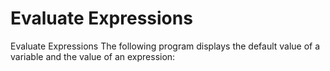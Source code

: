 # Evaluate Expressions
Evaluate Expressions The following program displays the default
value of a variable and the value of an expression:
